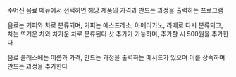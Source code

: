 주어진 음료 메뉴에서 선택하면 해당 제품의 가격과 만드는 과정을 출력하는 프로그램

음료는 커피와 차로 분류되며, 커피는 에스프레소, 아메리카노, 라떼로 다시 분류되고, 차는 뜨거운 차와 차가운 차로 분류된다
샷 추가가 가능하며, 추가할 시 500원을 추가한다

음료 클래스에는 이름과 가격, 만드는 과정을 출력하는 메서드가 있으며 이를 상속하며 만드는 과정을 추가한다

